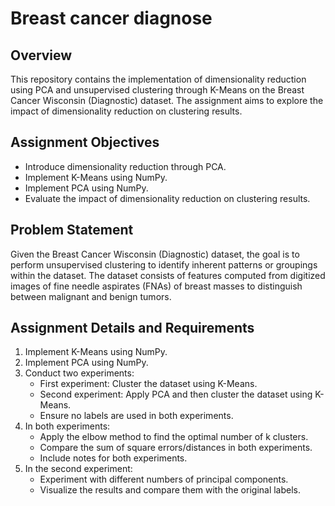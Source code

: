 # Breast cancer diagnose 

## Overview

This repository contains the implementation of dimensionality reduction using PCA and unsupervised clustering through K-Means on the Breast Cancer Wisconsin (Diagnostic) dataset. The assignment aims to explore the impact of dimensionality reduction on clustering results.

## Assignment Objectives

- Introduce dimensionality reduction through PCA.
- Implement K-Means using NumPy.
- Implement PCA using NumPy.
- Evaluate the impact of dimensionality reduction on clustering results.

## Problem Statement

Given the Breast Cancer Wisconsin (Diagnostic) dataset, the goal is to perform unsupervised clustering to identify inherent patterns or groupings within the dataset. The dataset consists of features computed from digitized images of fine needle aspirates (FNAs) of breast masses to distinguish between malignant and benign tumors.

## Assignment Details and Requirements

1. Implement K-Means using NumPy.
2. Implement PCA using NumPy.
3. Conduct two experiments:
   - First experiment: Cluster the dataset using K-Means.
   - Second experiment: Apply PCA and then cluster the dataset using K-Means.
   - Ensure no labels are used in both experiments.
4. In both experiments:
   - Apply the elbow method to find the optimal number of k clusters.
   - Compare the sum of square errors/distances in both experiments.
   - Include notes for both experiments.
5. In the second experiment:
   - Experiment with different numbers of principal components.
   - Visualize the results and compare them with the original labels.

